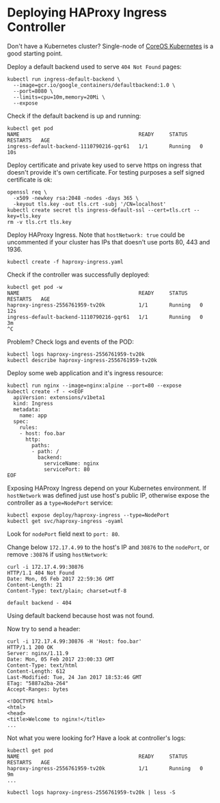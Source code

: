 # Deploying HAProxy Ingress Controller

Don't have a Kubernetes cluster? Single-node of [CoreOS Kubernetes](https://github.com/coreos/coreos-kubernetes/) is a good starting point.

Deploy a default backend used to serve `404 Not Found` pages:

    kubectl run ingress-default-backend \
      --image=gcr.io/google_containers/defaultbackend:1.0 \
      --port=8080 \
      --limits=cpu=10m,memory=20Mi \
      --expose

Check if the default backend is up and running:

    kubectl get pod
    NAME                                       READY     STATUS    RESTARTS   AGE
    ingress-default-backend-1110790216-gqr61   1/1       Running   0          10s

Deploy certificate and private key used to serve https on ingress that doesn't provide it's own certificate. For testing purposes a self signed certificate is ok:

    openssl req \
      -x509 -newkey rsa:2048 -nodes -days 365 \
      -keyout tls.key -out tls.crt -subj '/CN=localhost'
    kubectl create secret tls ingress-default-ssl --cert=tls.crt --key=tls.key
    rm -v tls.crt tls.key

Deploy HAProxy Ingress. Note that `hostNetwork: true` could be uncommented if your cluster has IPs that doesn't use ports 80, 443 and 1936.

    kubectl create -f haproxy-ingress.yaml

Check if the controller was successfully deployed:

    kubectl get pod -w
    NAME                                       READY     STATUS    RESTARTS   AGE
    haproxy-ingress-2556761959-tv20k           1/1       Running   0          12s
    ingress-default-backend-1110790216-gqr61   1/1       Running   0          3m
    ^C

Problem? Check logs and events of the POD:

    kubectl logs haproxy-ingress-2556761959-tv20k
    kubectl describe haproxy-ingress-2556761959-tv20k

Deploy some web application and it's ingress resource:

    kubectl run nginx --image=nginx:alpine --port=80 --expose
    kubectl create -f - <<EOF
      apiVersion: extensions/v1beta1
      kind: Ingress
      metadata:
        name: app
      spec:
        rules:
        - host: foo.bar
          http:
            paths:
            - path: /
              backend:
                serviceName: nginx
                servicePort: 80
    EOF

Exposing HAProxy Ingress depend on your Kubernetes environment. If `hostNetwork` was defined just use host's public IP, otherwise expose the controller as a `type=NodePort` service:

    kubectl expose deploy/haproxy-ingress --type=NodePort
    kubectl get svc/haproxy-ingress -oyaml

Look for `nodePort` field next to `port: 80`.

Change below `172.17.4.99` to the host's IP and `30876` to the `nodePort`, or remove `:30876` if using `hostNetwork`:

    curl -i 172.17.4.99:30876
    HTTP/1.1 404 Not Found
    Date: Mon, 05 Feb 2017 22:59:36 GMT
    Content-Length: 21
    Content-Type: text/plain; charset=utf-8

    default backend - 404

Using default backend because host was not found.

Now try to send a header:

    curl -i 172.17.4.99:30876 -H 'Host: foo.bar'
    HTTP/1.1 200 OK
    Server: nginx/1.11.9
    Date: Mon, 05 Feb 2017 23:00:33 GMT
    Content-Type: text/html
    Content-Length: 612
    Last-Modified: Tue, 24 Jan 2017 18:53:46 GMT
    ETag: "5887a2ba-264"
    Accept-Ranges: bytes

    <!DOCTYPE html>
    <html>
    <head>
    <title>Welcome to nginx!</title>
    ...

Not what you were looking for? Have a look at controller's logs:

    kubectl get pod
    NAME                                       READY     STATUS    RESTARTS   AGE
    haproxy-ingress-2556761959-tv20k           1/1       Running   0          9m
    ...

    kubectl logs haproxy-ingress-2556761959-tv20k | less -S

